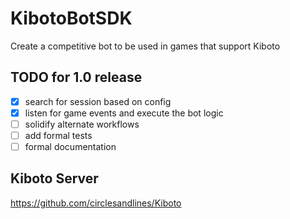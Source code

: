 # KibotoBotSDK
Create a competitive bot to be used in games that support Kiboto

## TODO for 1.0 release
- [x] search for session based on config
- [x] listen for game events and execute the bot logic
- [ ] solidify alternate workflows
- [ ] add formal tests
- [ ] formal documentation

## Kiboto Server
https://github.com/circlesandlines/Kiboto
